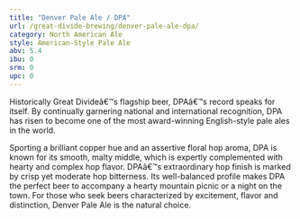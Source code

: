 ```yaml
---
title: "Denver Pale Ale / DPA"
url: /great-divide-brewing/denver-pale-ale-dpa/
category: North American Ale
style: American-Style Pale Ale
abv: 5.4
ibu: 0
srm: 0
upc: 0
---
```

Historically Great Divideâ€™s flagship beer, DPAâ€™s record speaks for itself. By continually garnering national and international recognition, DPA has risen to become one of the most award-winning English-style pale ales in the world.

Sporting a brilliant copper hue and an assertive floral hop aroma, DPA is known for its smooth, malty middle, which is expertly complemented with hearty and complex hop flavor. DPAâ€™s extraordinary hop finish is marked by crisp yet moderate hop bitterness. Its well-balanced profile makes DPA the perfect beer to accompany a hearty mountain picnic or a night on the town. For those who seek beers characterized by excitement, flavor and distinction, Denver Pale Ale is the natural choice.

